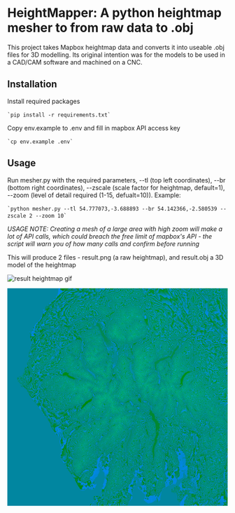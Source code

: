 # HeightMapper: A python heightmap mesher to from raw data to .obj

This project takes Mapbox heightmap data and converts it into useable .obj files for 3D modelling. Its original intention was for the models to be used in a CAD/CAM software and machined on a CNC.

## Installation

Install required packages

    `pip install -r requirements.txt`

Copy env.example to .env and fill in mapbox API access key

    `cp env.example .env`

## Usage

Run mesher.py with the required parameters, --tl (top left coordinates), --br (bottom right coordinates), --zscale (scale factor for heightmap, default=1), --zoom (level of detail required (1-15, defualt=10)). Example:

    `python mesher.py --tl 54.777073,-3.688893 --br 54.142366,-2.580539 --zscale 2 --zoom 10`

*USAGE NOTE: Creating a mesh of a large area with high zoom will make a lot of API calls, which could breach the free limit of mapbox's API - the script will warn you of how many calls and confirm before running*

This will produce 2 files - result.png (a raw heightmap), and result.obj a 3D model of the heightmap

![result heightmap gif](result.gif)

![result heightmap](result.png)